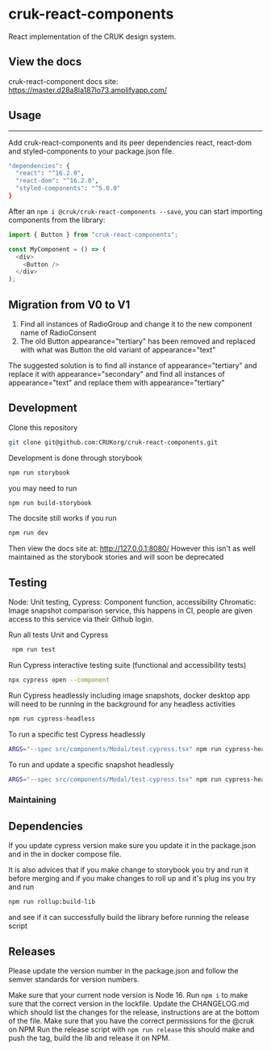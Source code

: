# cruk-react-components

React implementation of the CRUK design system.

## View the docs

cruk-react-component docs site: https://master.d28a8la187lo73.amplifyapp.com/

## Usage

---

Add cruk-react-components and its peer dependencies react, react-dom and styled-components to your package.json file.

```sh
"dependencies": {
  "react": "^16.2.0",
  "react-dom": "^16.2.0",
  "styled-components": "^5.0.0"
}
```

After an `npm i @cruk/cruk-react-components --save`, you can start importing components from the library:

```js
import { Button } from "cruk-react-components";

const MyComponent = () => (
  <div>
    <Button />
  </div>
);
```

## Migration from V0 to V1

1.  Find all instances of RadioGroup and change it to the new component name of RadioConsent
2.  The old Button appearance="tertiary" has been removed and replaced with what was Button the old variant of appearance="text"

The suggested solution is to find all instance of appearance="tertiary" and replace it with appearance="secondary" and find all instances of appearance="text" and replace them with appearance="tertiary"

## Development

Clone this repository

```sh
git clone git@github.com:CRUKorg/cruk-react-components.git
```

Development is done through storybook

```sh
npm run storybook
```

you may need to run

```sh
npm run build-storybook
```

The docsite still works if you run

```sh
npm run dev
```

Then view the docs site at: http://127.0.0.1:8080/
However this isn't as well maintained as the storybook stories and will soon be deprecated

## Testing

Node: Unit testing,
Cypress: Component function, accessibility
Chromatic: Image snapshot comparison service, this happens in CI, people are given access to this service via their Github login.

Run all tests Unit and Cypress

```sh
 npm run test
```

Run Cypress interactive testing suite (functional and accessibility tests)

```sh
npx cypress open --component
```

Run Cypress headlessly including image snapshots, docker desktop app will need to be running in the background for any headless activities

```sh
npm run cypress-headless
```

To run a specific test Cypress headlessly

```sh
ARGS="--spec src/components/Modal/test.cypress.tsx" npm run cypress-headless
```

To run and update a specific snapshot headlessly

```sh
ARGS="--spec src/components/Modal/test.cypress.tsx" npm run cypress-headless:update
```

### Maintaining

## Dependencies

If you update cypress version make sure you update it in the package.json and in the in docker compose file.

It is also advices that if you make change to storybook you try and run it before merging and if you make changes to roll up and it's plug ins you try and run

```bash
npm run rollup:build-lib
```

and see if it can successfully build the library before running the release script

## Releases

Please update the version number in the package.json and follow the semver standards for version numbers.

Make sure that your current node version is Node 16.
Run `npm i` to make sure that the correct version in the lockfile.
Update the CHANGELOG.md which should list the changes for the release, instructions are at the bottom of the file.
Make sure that you have the correct permissions for the @cruk on NPM
Run the release script with `npm run release` this should make and push the tag, build the lib and release it on NPM.
